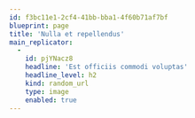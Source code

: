 ```yaml
---
id: f3bc11e1-2cf4-41bb-bba1-4f60b71af7bf
blueprint: page
title: 'Nulla et repellendus'
main_replicator:
  -
    id: pjYNacz8
    headline: 'Est officiis commodi voluptas'
    headline_level: h2
    kind: random_url
    type: image
    enabled: true
---
```


